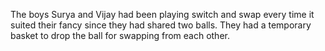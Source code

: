 The boys Surya and Vijay had been playing switch and swap every time it suited their fancy since they had shared two balls. They had a temporary basket to drop the ball for swapping from each other.  
